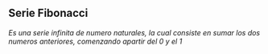 ## Serie Fibonacci

*Es una serie infinita de numero naturales, la cual consiste en sumar los dos numeros anteriores, comenzando apartir del 0 y el 1*
